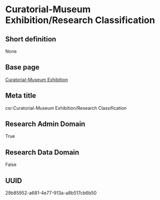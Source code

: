 # Curatorial-Museum Exhibition/Research Classification
## Short definition
None
## Base page
[Curatorial-Museum Exhibition](../../Objects/Curatorial-Museum%20Exhibition.md)
## Meta title
csr:Curatorial-Museum Exhibition/Research Classification
## Research Admin Domain
True
## Research Data Domain
False
## UUID
29b85952-a681-4e77-913a-a8b517cb6b50
